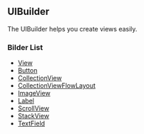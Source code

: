 ## UIBuilder
The UIBuilder helps you create views easily.

### Bilder List
- [View]()
- [Button]()
- [CollectionView]()
- [CollectionViewFlowLayout]()
- [ImageView]()
- [Label]()
- [ScrollView]()
- [StackView]()
- [TextField]()
